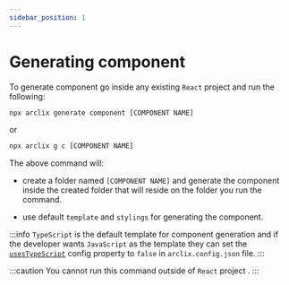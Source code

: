 ```yaml
---
sidebar_position: 1
---
```


# Generating component

To generate component go inside any existing `React` project and run the following:

```bash
npx arclix generate component [COMPONENT NAME]
```

or

```bash
npx arclix g c [COMPONENT NAME]
```

The above command will:

-   create a folder named `[COMPONENT NAME]` and generate the component inside the created folder that will reside on the folder you run the command.

-   use default `template` and `stylings` for generating the component.

:::info
`TypeScript` is the default template for component generation and if the developer wants `JavaScript` as the template they can set the [`usesTypeScript`](../arclix-configuration/option.md#usestypescript) config property to `false` in `arclix.config.json` file.
:::

:::caution
You cannot run this command outside of `React` project .
:::

